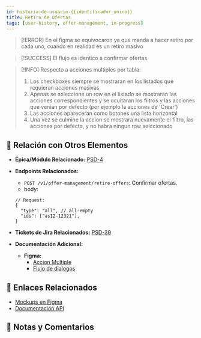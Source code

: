 ```yaml
---
id: historia-de-usuario-{{identificador_unico}}
title: Retiro de Ofertas
tags: [user-history, offer-management, in-progress]
---
```


> [!ERROR]
> En el figma se equivocaron ya que manda a hacer retiro por cada uno, cuando en realidad es un retiro masivo

> [!SUCCESS]
> El flujo es identico a confirmar ofertas

> [!INFO]
> Respecto a acciones multiples por tabla:
>
> 1. Los checkboxes siempre se mostraran en los listados que requieran acciones masivas
> 2. Apenas se seleccione un row en el listado se mostraran las acciones correspondientes y se ocultaran los filtros y las acciones que venian por defecto (por ejemplo la acciones de 'Crear')
> 3. Las acciones apareceran como botones una lista horizontal
> 4. Una vez se culmine la accion se mostrara nuevamente el filtro, las acciones por defecto, y no habra ningun row selccionado

<!-- ## 📋 Descripción General -->
<!---->
<!-- **Como** [Rol o Usuario],   -->
<!-- **Quiero** retirar las ofertas creadas asociadas a la [Entidad o Evento],   -->
<!-- **Para** no visualizar las ofertas retiradas. -->
<!---->
<!-- ## 🎯 Criterios de Aceptación -->
<!---->
<!-- - [ ] **Funcionalidad Configurada para:** Esta funcionalidad debe estar configurada para [Rol o Usuario por defecto]. -->
<!-- - [ ] **Retiro Masivo de Ofertas:** -->
<!--   - **Confirmación Final:** Al retirar ofertas, debe mostrar un mensaje pop-up de confirmación final con el siguiente mensaje: “¿Está seguro de retirar las xx oferta(s) seleccionada(s)?” con opciones: i) Sí y ii) No. -->
<!--   - **Acción Confirmada:** -->
<!--     - **Sí:** Al seleccionar “Sí”, debe cambiar el estado de la oferta a [Nuevo Estado]. -->
<!--     - **No:** Al seleccionar “No”, debe regresar a la pantalla anterior. -->
<!-- - [ ] **Visualización de Ofertas:** Las ofertas retiradas no deben visualizarse en el listado de ofertas del evento. -->
<!-- - [ ] **Restricción de Retiro:** No se debe permitir el retiro de ofertas una vez el evento pase a estado [Estado Final del Evento]. -->

## 🔗 Relación con Otros Elementos

- **Épica/Módulo Relacionado:** [PSD-4](https://novaly-team.atlassian.net/browse/PSD-4)
- **Endpoints Relacionados:**

  - `POST /v1/offer-management/retire-offers`: Confirmar ofertas.
  - body:

  ```jsonc
  // Request:
  {
    "type": "all", // all-empty
    "ids": ["as12-12321"],
  }
  ```

- **Tickets de Jira Relacionados:** [PSD-39](https://novaly-team.atlassian.net/browse/PSD-39)
- **Documentación Adicional:**

  - **Figma:**
    - [Accion Multiple](https://www.figma.com/design/QxF1XVIapZvLp1fKzlPSCp/Personal?node-id=1-2351&t=u8s4RAzAdbuUy5cr-4)
    - [Flujo de dialogos](https://www.figma.com/design/7h5bUXzvQMQYmOc7jNNm4b/Subastas-UI?node-id=2086-49527&t=812XUNk83O6rBg6K-4)

<!-- ## 🧪 Pruebas y Calidad -->
<!---->
<!-- - [ ] **Unit Tests:** Desarrollar pruebas unitarias para la lógica de retiro y confirmación de ofertas. -->
<!-- - [ ] **Integration Tests:** Verificar la integración con la base de datos y API para el manejo de retiro de ofertas y cambios de estado. -->
<!-- - [ ] **QA Check:** Revisión por el equipo de QA para asegurar que la funcionalidad cumple con los requisitos. -->

<!-- ## 🚀 Desarrollo -->

<!-- ### Tareas -->

<!-- - [x] **Desarrollo de Endpoints Requeridos:** Implementar el endpoint para iniciar el retiro de ofertas y actualizar estados. -->
<!-- - [ ] **Desarrollo de la Funcionalidad:** Implementar la lógica para retirar ofertas y gestionar confirmaciones. -->
<!-- - [ ] **Restricción de Retiro:** Implementar la restricción para evitar el retiro de ofertas una vez que el evento esté cerrado. -->

<!-- ### Progreso -->
<!---->
<!-- - **Fecha de Inicio:** 03/09/2024 -->
<!-- - **Fecha Estimada de Finalización:** 10/09/2024 -->
<!-- - **Desarrolladores Responsables:** Frank Cary, Christian Gomez -->

<!-- ## 📷 Capturas de Pantalla / Mockups -->
<!---->
<!-- ## 🔄 Cambios Requeridos -->
<!---->
<!-- ## 🛠️ Implementación Técnica -->

<!-- ### Repositorio y Rama -->
<!---->
<!-- - **Repositorio:** [Enlace al repositorio] -->
<!-- - **Rama de Desarrollo:** [Nombre de la rama] -->
<!---->
<!-- ### Consideraciones Técnicas -->
<!---->
<!-- - [ ] **Revisar Compatibilidad:** Asegurarse de que la nueva funcionalidad sea compatible con los módulos existentes. -->
<!-- - [ ] **Actualizar Documentación:** Modificar la documentación técnica si es necesario para reflejar los cambios. -->
<!---->

## 📂 Enlaces Relacionados

- [Mockups en Figma](https://www.figma.com/design/7h5bUXzvQMQYmOc7jNNm4b/Subastas-UI?node-id=1728-58901&t=1gF1Kx63LP3LUSWz-4)
- [Documentación API](https://back.deocasion.mrmisti.com/docs#/)
<!-- - [Guía de Estilo de Código]() -->

## 📑 Notas y Comentarios

<!-- - **Notas Adicionales:** La funcionalidad debe permitir una interacción clara para el retiro de ofertas y confirmar la acción con un mensaje claro. -->

<!-- ## 📞 Contactos Relevantes -->
<!---->
<!-- - **Product Owner:** [Nombre y contacto] -->
<!-- - **QA Responsable:** [Nombre y contacto] -->
<!-- - **UI/UX Designer:** [Nombre y contacto] -->

<!-- ## 🔍 Revisión Final -->
<!---->
<!-- - [ ] **Revisión por Product Owner** -->
<!-- - [ ] **Revisión por QA** -->
<!-- - [ ] **Aprobación Final** -->
